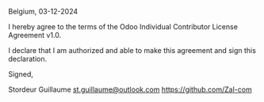 Belgium, 03-12-2024

I hereby agree to the terms of the Odoo Individual Contributor License
Agreement v1.0.

I declare that I am authorized and able to make this agreement and sign this
declaration.

Signed,

Stordeur Guillaume st.guillaume@outlook.com https://github.com/Zal-com